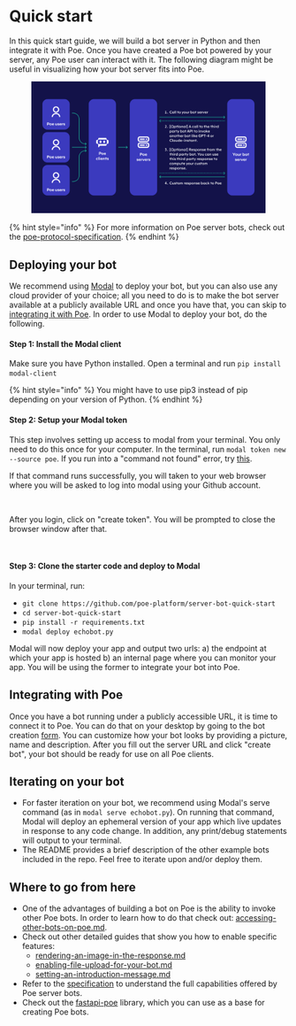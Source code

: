 # Quick start

In this quick start guide, we will build a bot server in Python and then integrate it with Poe. Once you have created a Poe bot powered by your server, any Poe user can interact with it. The following diagram might be useful in visualizing how your bot server fits into Poe.

<figure><img src="../.gitbook/assets/image (14).png" alt=""><figcaption></figcaption></figure>

{% hint style="info" %}
For more information on Poe server bots, check out the [poe-protocol-specification](poe-protocol-specification/ "mention").
{% endhint %}

## Deploying your bot

We recommend using [Modal](https://modal.com/?utm\_source=poe) to deploy your bot, but you can also use any cloud provider of your choice; all you need to do is to make the bot server available at a publicly available URL and once you have that, you can skip to [integrating it with Poe](quick-start.md#integrating-with-poe). In order to use Modal to deploy your bot, do the following.

#### Step 1: Install the Modal client

Make sure you have Python installed. Open a terminal and run `pip install modal-client`

{% hint style="info" %}
You might have to use pip3 instead of pip depending on your version of Python.
{% endhint %}

#### Step 2: Setup your Modal token

This step involves setting up access to modal from your terminal. You only need to do this once for your computer. In the terminal, run `modal token new --source poe`. If you run into a "command not found" error, try [this](https://modal.com/docs/guide/troubleshooting#command-not-found-errors).

If that command runs successfully, you will taken to your web browser where you will be asked to log into modal using your Github account.

<figure><img src="../.gitbook/assets/login.png" alt=""><figcaption></figcaption></figure>

After you login, click on "create token". You will be prompted to close the browser window after that.

<figure><img src="../.gitbook/assets/create_token.png" alt=""><figcaption></figcaption></figure>

#### Step 3: Clone the starter code and deploy to Modal

In your terminal, run:

* `git clone https://github.com/poe-platform/server-bot-quick-start`
* `cd server-bot-quick-start`
* `pip install -r requirements.txt`
* `modal deploy echobot.py`

Modal will now deploy your app and output two urls: a) the endpoint at which your app is hosted b) an internal page where you can monitor your app. You will be using the former to integrate your bot into Poe.

## Integrating with Poe

Once you have a bot running under a publicly accessible URL, it is time to connect it to Poe. You can do that on your desktop by going to the bot creation [form](https://poe.com/create\_bot?server=1). You can customize how your bot looks by providing a picture, name and description. After you fill out the server URL and click "create bot", your bot should be ready for use on all Poe clients.

## Iterating on your bot

* For faster iteration on your bot, we recommend using Modal's serve command (as in `modal serve echobot.py`). On running that command, Modal will deploy an ephemeral version of your app which live updates in response to any code change. In addition, any print/debug statements will output to your terminal.
* The README provides a brief description of the other example bots included in the repo. Feel free to iterate upon and/or deploy them.

## Where to go from here

* One of the advantages of building a bot on Poe is the ability to invoke other Poe bots. In order to learn how to do that check out: [accessing-other-bots-on-poe.md](accessing-other-bots-on-poe.md "mention").
* Check out other detailed guides that show you how to enable specific features:
  * [rendering-an-image-in-the-response.md](rendering-an-image-in-the-response.md "mention")
  * [enabling-file-upload-for-your-bot.md](enabling-file-upload-for-your-bot.md "mention")
  * [setting-an-introduction-message.md](setting-an-introduction-message.md "mention")
* Refer to the [specification](poe-protocol-specification/) to understand the full capabilities offered by Poe server bots.
* Check out the [fastapi-poe](https://pypi.org/project/fastapi-poe/) library, which you can use as a base for creating Poe bots.
